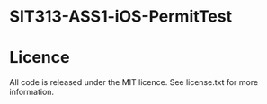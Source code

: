 # SIT313-ASS1-iOS-PermitTest

# Licence
All code is released under the MIT licence. See license.txt for more information.
